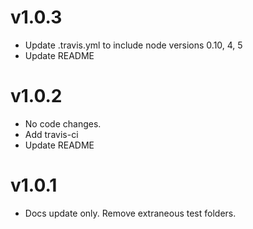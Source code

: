 
# v1.0.3
- Update .travis.yml to include node versions 0.10, 4, 5
- Update README

# v1.0.2
- No code changes.  
- Add travis-ci
- Update README

# v1.0.1
- Docs update only.  Remove extraneous test folders. 
